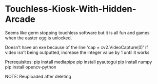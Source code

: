 # Touchless-Kiosk-With-Hidden-Arcade
Seems like germ stopping touchless software but it is all fun and games when the easter egg is unlocked.

Doesn't have an exe because of the line 'cap = cv2.VideoCapture(0)'
if video isn't being outputted, increase the integer value by 1 until it works

Prerequisites:
  pip install mediapipe
  pip install pyautogui
  pip install numpy
  pip install opencv-python



NOTE: Reuploaded after deleting
